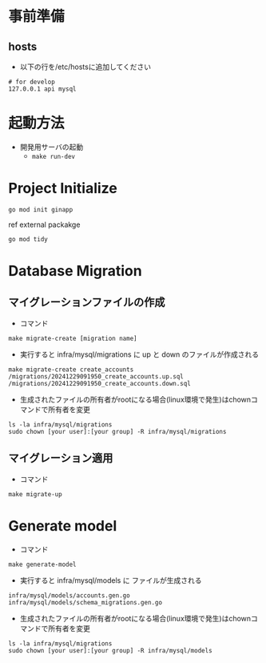 # 事前準備

## hosts
* 以下の行を/etc/hostsに追加してください
```
# for develop
127.0.0.1 api mysql
```

# 起動方法
* 開発用サーバの起動
    + ``` make run-dev ```

# Project Initialize
```
go mod init ginapp
```

ref external packakge
```
go mod tidy
```

# Database Migration

## マイグレーションファイルの作成
* コマンド
```
make migrate-create [migration name]
```
* 実行すると infra/mysql/migrations に up と down のファイルが作成される
```
make migrate-create create_accounts
/migrations/20241229091950_create_accounts.up.sql
/migrations/20241229091950_create_accounts.down.sql
```
* 生成されたファイルの所有者がrootになる場合(linux環境で発生)はchownコマンドで所有者を変更
```
ls -la infra/mysql/migrations
sudo chown [your user]:[your group] -R infra/mysql/migrations
```

## マイグレーション適用
* コマンド
```
make migrate-up
```

# Generate model
* コマンド
```
make generate-model
```
* 実行すると infra/mysql/models に ファイルが生成される
```
infra/mysql/models/accounts.gen.go
infra/mysql/models/schema_migrations.gen.go
```
* 生成されたファイルの所有者がrootになる場合(linux環境で発生)はchownコマンドで所有者を変更
```
ls -la infra/mysql/migrations
sudo chown [your user]:[your group] -R infra/mysql/models
```

